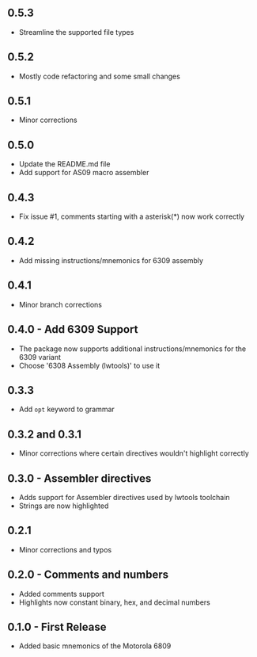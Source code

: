 ## 0.5.3
* Streamline the supported file types

## 0.5.2
* Mostly code refactoring and some small changes

## 0.5.1
* Minor corrections

## 0.5.0
* Update the README.md file
* Add support for AS09 macro assembler

## 0.4.3
* Fix issue #1, comments starting with a asterisk(\*) now work correctly

## 0.4.2
* Add missing instructions/mnemonics for 6309 assembly

## 0.4.1
* Minor branch corrections

## 0.4.0 - Add 6309 Support
* The package now supports additional instructions/mnemonics for the 6309 variant
* Choose '6308 Assembly (lwtools)' to use it

## 0.3.3
* Add `opt` keyword to grammar

## 0.3.2 and 0.3.1
* Minor corrections where certain directives wouldn't highlight correctly

## 0.3.0 - Assembler directives
* Adds support for Assembler directives used by lwtools toolchain
* Strings are now highlighted

## 0.2.1
* Minor corrections and typos

## 0.2.0 - Comments and numbers
* Added comments support
* Highlights now constant binary, hex, and decimal numbers

## 0.1.0 - First Release
* Added basic mnemonics of the Motorola 6809  
